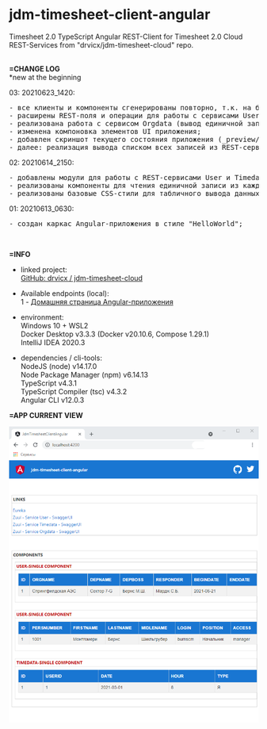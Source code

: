 # jdm-timesheet-client-angular
Timesheet 2.0 TypeScript Angular REST-Client for Timesheet 2.0 Cloud REST-Services from "drvicx/jdm-timesheet-cloud" repo.
<br><br>

**=CHANGE LOG**<br>
*new at the beginning <br>

03: 20210623_1420:
<pre>
- все клиенты и компоненты сгенерированы повторно, т.к. на бакенде изменилась Модель;
- расширены REST-поля и операции для работы с сервисами User и Timedata;
- реализована работа с сервисом Orgdata (вывод единичной записи);
- изменена компоновка элементов UI приложения;
- добавлен скриншот текущего состояния приложения (_preview/app-preview_20210623_1420.png) -- см.внизу;
- далее: реализация вывода списком всех записей из REST-сервисов User и Timedata;
</pre>

02: 20210614_2150:
<pre>
- добавлены модули для работы с REST-сервисами User и Timedata;
- реализованы компоненты для чтения единичной записи из каждого сервиса;
- реализованы базовые CSS-стили для табличного вывода данных;
</pre>

01: 20210613_0630:
<pre>
- создан каркас Angular-приложения в стиле "HelloWorld";
</pre>
<br>

**=INFO**

- linked project:<br>
  [GitHub: drvicx / jdm-timesheet-cloud](https://github.com/drvicx/jdm-timesheet-cloud) <br>

- Available endpoints (local): <br>
  1 - [Домашняя страница Angular-приложения](http://localhost:4200) <br>

- environment:<br>
  Windows 10 + WSL2 <br>
  Docker Desktop v3.3.3 (Docker v20.10.6, Compose 1.29.1) <br>
  IntelliJ IDEA 2020.3 <br>

- dependencies / cli-tools:<br>
  NodeJS (node) v14.17.0 <br>
  Node Package Manager (npm) v6.14.13 <br>
  TypeScript v4.3.1 <br>
  TypeScript Compiler (tsc) v4.3.2 <br>
  Angular CLI v12.0.3 <br>

**=APP CURRENT VIEW**

![предпосмотр](_preview/app-preview_20210623_1420.png?raw=true)
